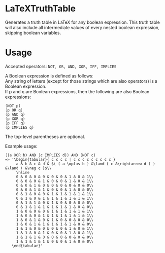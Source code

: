 # LaTeXTruthTable
Generates a truth table in LaTeX for any boolean expression. This truth table will also include all intermediate values of every nested boolean expression, skipping boolean variables.

# Usage
Accepted operators:
`NOT, OR, AND, XOR, IFF, IMPLIES`

A Boolean expression is defined as follows:  
Any string of letters (except for those strings which are also operators) is a Boolean expression.  
If p and q are Boolean expressions, then the following are also Boolean expressions:
```
(NOT p)
(p OR q)
(p AND q)
(p XOR q)
(p IFF q)
(p IMPLIES q)
```

The top-level parentheses are optional.

Example usage:  
```
((a XOR b) AND (c IMPLIES d)) AND (NOT c)
=> '\begin{tabular}{ c c c c | c c c c c c c c c }
	 a & b & c & d & $( ( a \oplus b ) &\land ( c &\rightarrow d ) ) &\land ( &\neg c )$\\
	 \hline
	 0 & 0 & 0 & 0 & 0 & 0 & 1 & 0 & 1\\
	 0 & 0 & 0 & 1 & 0 & 0 & 1 & 0 & 1\\
	 0 & 0 & 1 & 0 & 0 & 0 & 0 & 0 & 0\\
	 0 & 0 & 1 & 1 & 0 & 0 & 1 & 0 & 0\\
	 0 & 1 & 0 & 0 & 1 & 1 & 1 & 1 & 1\\
	 0 & 1 & 0 & 1 & 1 & 1 & 1 & 1 & 1\\
	 0 & 1 & 1 & 0 & 1 & 0 & 0 & 0 & 0\\
	 0 & 1 & 1 & 1 & 1 & 1 & 1 & 0 & 0\\
	 1 & 0 & 0 & 0 & 1 & 1 & 1 & 1 & 1\\
	 1 & 0 & 0 & 1 & 1 & 1 & 1 & 1 & 1\\
	 1 & 0 & 1 & 0 & 1 & 0 & 0 & 0 & 0\\
	 1 & 0 & 1 & 1 & 1 & 1 & 1 & 0 & 0\\
	 1 & 1 & 0 & 0 & 0 & 0 & 1 & 0 & 1\\
	 1 & 1 & 0 & 1 & 0 & 0 & 1 & 0 & 1\\
	 1 & 1 & 1 & 0 & 0 & 0 & 0 & 0 & 0\\
	 1 & 1 & 1 & 1 & 0 & 0 & 1 & 0 & 0\\
   \end{tabular}'
```
